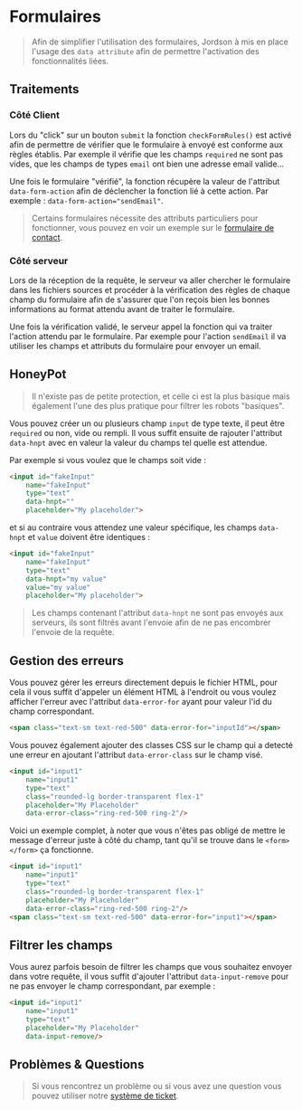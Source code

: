 # Formulaires

> Afin de simplifier l'utilisation des formulaires, Jordson à mis en place l'usage des `data attribute` afin de permettre l'activation des fonctionnalités liées.

## Traitements

### Côté Client

Lors du "click" sur un bouton `submit` la fonction `checkFormRules()` est activé afin de permettre de vérifier que le formulaire à envoyé est conforme aux règles établis. Par exemple il vérifie que les champs `required` ne sont pas vides, que les champs de types `email` ont bien une adresse email valide...

Une fois le formulaire "vérifié", la fonction récupère la valeur de l'attribut `data-form-action` afin de déclencher la fonction lié à cette action. Par exemple : `data-form-action="sendEmail"`.

> Certains formulaires nécessite des attributs particuliers pour fonctionner, vous pouvez en voir un exemple sur le [formulaire de contact](fr-fr/fonctionnalites/emails?id=création-d39un-formulaire).


### Côté serveur

Lors de la réception de la requête, le serveur va aller chercher le formulaire dans les fichiers sources et procéder à la vérification des règles de chaque champ du formulaire afin de s'assurer que l'on reçois bien les bonnes informations au format attendu avant de traiter le formulaire.

Une fois la vérification validé, le serveur appel la fonction qui va traiter l'action attendu par le formulaire. Par exemple pour l'action `sendEmail` il va utiliser les champs et attributs du formulaire pour envoyer un email.

## HoneyPot

> Il n'existe pas de petite protection, et celle ci est la plus basique mais également l'une des plus pratique pour filtrer les robots "basiques".

Vous pouvez créer un ou plusieurs champ `input` de type texte, il peut être `required` ou non, vide ou rempli. Il vous suffit ensuite de rajouter l'attribut `data-hnpt` avec en valeur la valeur du champs tel quelle est attendue.

Par exemple si vous voulez que le champs soit vide :
```html
<input id="fakeInput"
    name="fakeInput"
    type="text"
    data-hnpt=""
    placeholder="My placeholder">
```

et si au contraire vous attendez une valeur spécifique, les champs `data-hnpt` et `value` doivent être identiques :

```html
<input id="fakeInput"
    name="fakeInput"
    type="text"
    data-hnpt="my value"
    value="my value"
    placeholder="My placeholder">
```

> Les champs contenant l'attribut `data-hnpt` ne sont pas envoyés aux serveurs, ils sont filtrés avant l'envoie afin de ne pas encombrer l'envoie de la requête.

## Gestion des erreurs

Vous pouvez gérer les erreurs directement depuis le fichier HTML, pour cela il vous suffit d'appeler un élément HTML à l'endroit ou vous voulez afficher l'erreur avec l'attribut `data-error-for` ayant pour valeur l'id du champ correspondant.

```html
<span class="text-sm text-red-500" data-error-for="inputId"></span>
```

Vous pouvez également ajouter des classes CSS sur le champ qui a detecté une erreur en ajoutant l'attribut `data-error-class` sur le champ visé.

```html
<input id="input1"
    name="input1"
    type="text"
    class="rounded-lg border-transparent flex-1"
    placeholder="My Placeholder"
    data-error-class="ring-red-500 ring-2"/>
```

Voici un exemple complet, à noter que vous n'êtes pas obligé de mettre le message d'erreur juste à côté du champ, tant qu'il se trouve dans le `<form></form>` ça fonctionne.
```html
<input id="input1"
    name="input1"
    type="text"
    class="rounded-lg border-transparent flex-1"
    placeholder="My Placeholder"
    data-error-class="ring-red-500 ring-2"/>
<span class="text-sm text-red-500" data-error-for="input1"></span>
```

## Filtrer les champs

Vous aurez parfois besoin de filtrer les champs que vous souhaitez envoyer dans votre requête, il vous suffit d'ajouter l'attribut `data-input-remove` pour ne pas envoyer le champ correspondant, par exemple :

```html
<input id="input1"
    name="input1"
    type="text"
    placeholder="My Placeholder"
    data-input-remove/>
```

## Problèmes & Questions

> Si vous rencontrez un problème ou si vous avez une question vous pouvez utiliser notre [système de ticket](https://github.com/jordson-io/jordson/issues).